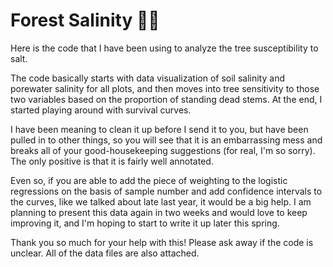 # Forest Salinity 🌲🧂

Here is the code that I have been using to analyze the tree susceptibility to salt.

The code basically starts with data visualization of soil salinity and porewater salinity for all plots, and then moves into tree sensitivity to those two variables based on the proportion of standing dead stems. At the end, I started playing around with survival curves.

I have been meaning to clean it up before I send it to you, but have been pulled in to other things, so you will see that it is an embarrassing mess and breaks all of your good-housekeeping suggestions (for real, I'm so sorry). The only positive is that it is fairly well annotated.

Even so, if you are able to add the piece of weighting to the logistic regressions on the basis of sample number and add confidence intervals to the curves, like we talked about late last year, it would be a big help. I am planning to present this data again in two weeks and would love to keep improving it, and I'm hoping to start to write it up later this spring.

Thank you so much for your help with this! Please ask away if the code is unclear. All of the data files are also attached.
